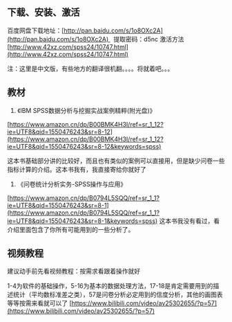 
## 下载、安装、激活
百度网盘下载地址：[http://pan.baidu.com/s/1o8OXc2A](http://pan.baidu.com/s/1o8OXc2A)   提取密码：d5nc
激活方法 [http://www.42xz.com/spss24/10747.html](http://www.42xz.com/spss24/10747.html)

注：这里是中文版，有些地方的翻译很机翻。。。。将就着吧。。。
## 教材
1. 《IBM SPSS数据分析与挖掘实战案例精粹(附光盘)》

[https://www.amazon.cn/dp/B00BMK4H3I/ref=sr_1_12?ie=UTF8&qid=1550476243&sr=8-12](https://www.amazon.cn/dp/B00BMK4H3I/ref=sr_1_12?ie=UTF8&qid=1550476243&sr=8-12&keywords=spss)

这本书基础部分讲的比较好，而且也有类似的案例可以直接用，但是缺少问卷一些指标计算的介绍。这本书我有，我直接寄给你就好了


1. 《问卷统计分析实务-SPSS操作与应用》

[https://www.amazon.cn/dp/B0794L5SQQ/ref=sr_1_1?ie=UTF8&qid=1550476243&sr=8-1](https://www.amazon.cn/dp/B0794L5SQQ/ref=sr_1_1?ie=UTF8&qid=1550476243&sr=8-1&keywords=spss)
这本书我没有看过，看介绍里面包含了你所有可能用到的一些分析了。



## 视频教程
建议动手前先看视频教程：按需求看跟着操作就好

1-4为软件的基础操作，5-16为基本的数据处理方法，17-18是肯定需要用到的描述统计（平均数标准差之类），57是问卷分析必定用到的信度分析，其他的画图表等等按需来看就可以了
[https://www.bilibili.com/video/av25302655/?p=57](https://www.bilibili.com/video/av25302655/?p=57)
